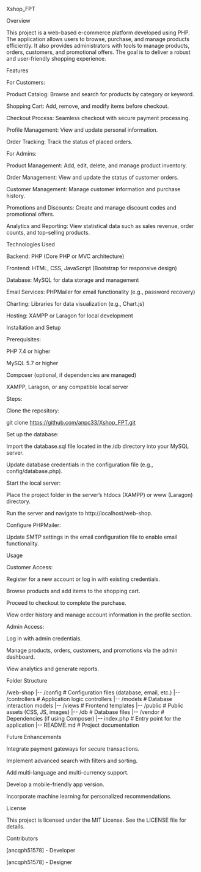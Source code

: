 Xshop_FPT

Overview

This project is a web-based e-commerce platform developed using PHP. The application allows users to browse, purchase, and manage products efficiently. It also provides administrators with tools to manage products, orders, customers, and promotional offers. The goal is to deliver a robust and user-friendly shopping experience.

Features

For Customers:

Product Catalog: Browse and search for products by category or keyword.

Shopping Cart: Add, remove, and modify items before checkout.

Checkout Process: Seamless checkout with secure payment processing.

Profile Management: View and update personal information.

Order Tracking: Track the status of placed orders.

For Admins:

Product Management: Add, edit, delete, and manage product inventory.

Order Management: View and update the status of customer orders.

Customer Management: Manage customer information and purchase history.

Promotions and Discounts: Create and manage discount codes and promotional offers.

Analytics and Reporting: View statistical data such as sales revenue, order counts, and top-selling products.

Technologies Used

Backend: PHP (Core PHP or MVC architecture)

Frontend: HTML, CSS, JavaScript (Bootstrap for responsive design)

Database: MySQL for data storage and management

Email Services: PHPMailer for email functionality (e.g., password recovery)

Charting: Libraries for data visualization (e.g., Chart.js)

Hosting: XAMPP or Laragon for local development

Installation and Setup

Prerequisites:

PHP 7.4 or higher

MySQL 5.7 or higher

Composer (optional, if dependencies are managed)

XAMPP, Laragon, or any compatible local server

Steps:

Clone the repository:

git clone https://github.com/anpc33/Xshop_FPT.git

Set up the database:

Import the database.sql file located in the /db directory into your MySQL server.

Update database credentials in the configuration file (e.g., config/database.php).

Start the local server:

Place the project folder in the server’s htdocs (XAMPP) or www (Laragon) directory.

Run the server and navigate to http://localhost/web-shop.

Configure PHPMailer:

Update SMTP settings in the email configuration file to enable email functionality.

Usage

Customer Access:

Register for a new account or log in with existing credentials.

Browse products and add items to the shopping cart.

Proceed to checkout to complete the purchase.

View order history and manage account information in the profile section.

Admin Access:

Log in with admin credentials.

Manage products, orders, customers, and promotions via the admin dashboard.

View analytics and generate reports.

Folder Structure

/web-shop
|-- /config           # Configuration files (database, email, etc.)
|-- /controllers      # Application logic controllers
|-- /models           # Database interaction models
|-- /views            # Frontend templates
|-- /public           # Public assets (CSS, JS, images)
|-- /db               # Database files
|-- /vendor           # Dependencies (if using Composer)
|-- index.php         # Entry point for the application
|-- README.md         # Project documentation

Future Enhancements

Integrate payment gateways for secure transactions.

Implement advanced search with filters and sorting.

Add multi-language and multi-currency support.

Develop a mobile-friendly app version.

Incorporate machine learning for personalized recommendations.

License

This project is licensed under the MIT License. See the LICENSE file for details.

Contributors

[ancqph51578] - Developer

[ancqph51578] - Designer
